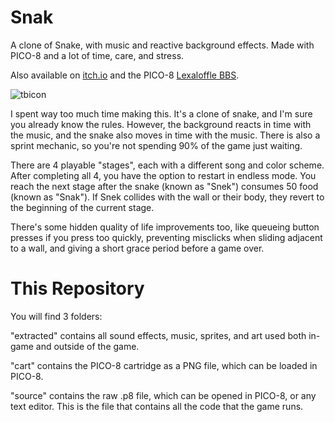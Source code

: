 # Snak
 A clone of Snake, with music and reactive background effects. Made with PICO-8 and a lot of time, care, and stress.

Also available on [itch.io](https://megabyte112.itch.io/snak) and the PICO-8 [Lexaloffle BBS](https://www.lexaloffle.com/bbs/?tid=47268).
 
 ![tbicon](https://user-images.githubusercontent.com/74556753/162636501-06abd034-8ca7-4361-8994-8cd8f5327c31.png)



I spent way too much time making this. It's a clone of snake, and I'm sure you already know the rules. However, the background reacts in time with the music, and the snake also moves in time with the music. There is also a sprint mechanic, so you're not spending 90% of the game just waiting.

There are 4 playable "stages", each with a different song and color scheme. After completing all 4, you have the option to restart in endless mode. You reach the next stage after the snake (known as "Snek") consumes 50 food (known as "Snak"). If Snek collides with the wall or their body, they revert to the beginning of the current stage.

There's some hidden quality of life improvements too, like queueing button presses if you press too quickly, preventing misclicks when sliding adjacent to a wall, and giving a short grace period before a game over.

# This Repository
You will find 3 folders:

"extracted" contains all sound effects, music, sprites, and art used both in-game and outside of the game.

"cart" contains the PICO-8 cartridge as a PNG file, which can be loaded in PICO-8.

"source" contains the raw .p8 file, which can be opened in PICO-8, or any text editor. This is the file that contains all the code that the game runs.

